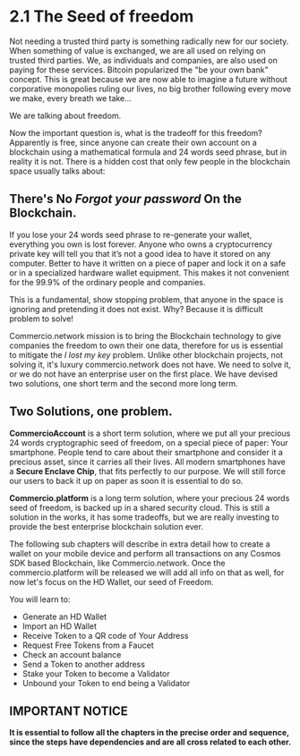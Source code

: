 # 2.1 The Seed of freedom
Not needing a trusted third party is something radically new for our society. When something of value is exchanged, we are all used on relying on trusted third parties. We, as individuals and companies, are also used on paying for these services. Bitcoin popularized the "be your own bank" concept. This is great because we are now able to imagine a future without corporative monopolies ruling our lives, no big brother following every move we make, every breath we take...

We are talking about freedom.

Now the important question is, what is the tradeoff for this freedom? Apparently is free, since anyone can create their own account on a blockchain using a mathematical formula and 24 words seed phrase, but in reality it is not. There is a hidden cost that only few people in the blockchain space usually talks about:

## There's No _Forgot your password_ On the Blockchain. 
If you lose your 24 words seed phrase to re-generate your wallet, everything you own is lost forever. Anyone who owns a cryptocurrency private key will tell you that it’s not a good idea to have it stored on any computer. Better to have it written on a piece of paper and lock it on a safe or in a specialized hardware wallet equipment.  This makes it not convenient for the 99.9% of the ordinary people and companies. 

This is a fundamental, show stopping problem, that anyone in the space is ignoring and pretending it does not exist. Why? Because it is difficult problem to solve! 

Commercio.network mission is to bring the Blockchain technology to give companies the freedom to own their one data, therefore for us is essential to mitigate the _I lost my key_ problem. Unlike other blockchain projects, not solving it, it's luxury commercio.network does not have. We need to solve it, or we do not have an enterprise user on the first place. We have devised two solutions, one short term and the second more long term.

## Two Solutions, one problem.
**CommercioAccount** is a short term solution, where we put all your precious 24 words cryptographic seed of freedom, on a special piece of paper: Your smartphone. People tend to care about their smartphone and consider it a precious asset, since it carries all their lives. All modern smartphones have a **Secure Enclave Chip**, that fits perfectly to our purpose. We will still force our users to back it up on paper as soon it is essential to do so. 

**Commercio.platform** is a long term solution, where your precious 24 words seed of freedom, is backed up in a shared security cloud. This is still a solution in the works, it has some tradeoffs, but we are really investing to provide the best enterprise blockchain solution ever.

The following sub chapters will describe in extra detail how to create a wallet on your mobile device and perform all transactions on any Cosmos SDK based Blockchain, like Commercio.network.  Once the commercio.platform will be released we will add all info on that as well, for now let's focus on the HD Wallet, our seed of Freedom.

You will learn to:

* Generate an HD Wallet
* Import an HD Wallet
* Receive Token to a QR code of Your Address
* Request Free Tokens from a Faucet
* Check an account balance
* Send a Token to another address
* Stake your Token to become a Validator
* Unbound your Token to end being a Validator

## IMPORTANT NOTICE
**It is essential to follow all the chapters in the precise order and sequence, since the steps have dependencies and are all cross related to each other.**